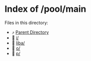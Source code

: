 
# Index of /pool/main
Files in this directory:
- ⤴ [Parent Directory](../)
- 📁 [i/](i)
- 📁 [liba/](liba)
- 📁 [o/](o)
- 📁 [p/](p)
